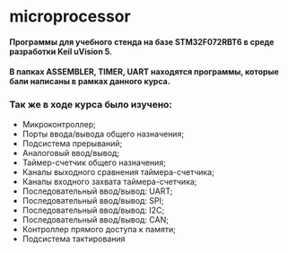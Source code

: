 # microprocessor

#### Программы для учебного стенда на базе STM32F072RBT6 в среде разработки Keil uVision 5.

#### В папках ASSEMBLER, TIMER, UART находятся программы, которые бали написаны в рамках данного курса.

### Так же в ходе курса было изучено:
* Микроконтроллер; 
* Порты ввода/вывода общего назначения;
* Подсистема прерываний;
* Аналоговый ввод/вывод;
* Таймер-счетчик общего назначения;
* Каналы выходного сравнения таймера-счетчика;
* Каналы входного захвата таймера-счетчика;
* Последовательный ввод/вывод: UART;
* Последовательный ввод/вывод: SPI;
* Последовательный ввод/вывод: I2C;
* Последовательный ввод/вывод: CAN;
* Контроллер прямого доступа к памяти;
* Подсистема тактирования


